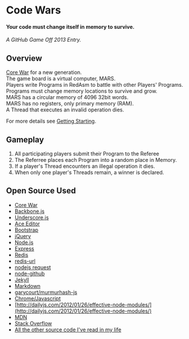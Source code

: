 # Code Wars

#### Your code must change itself in memory to survive.

<em>A GitHub Game Off 2013 Entry.</em>


## Overview

[Core War](http://en.wikipedia.org/wiki/Core_War) for a new generation.  
The game board is a virtual computer, MARS.   
Players write Programs in RedAsm to battle with other Players' Programs.  
Programs must change memory locations to survive and grow.  
MARS has a circular memory of 4096 32bit words.  
MARS has no registers, only primary memory (RAM).  
A Thread that executes an invalid operation dies.


For more details see [Getting Starting](http://code-wars.herokuapp.com/#ref/welcome).

## Gameplay

1. All participating players submit their Program to the Referee
1. The Referree places each Program into a random place in Memory.
1. If a player's Thread encounters an illegal operation it dies.
1. When only one player's Threads remain, a winner is declared.


## Open Source Used

- [Core War](http://corewar.co.uk/cwg.txt)
- [Backbone.js](http://backbonejs.org/)
- [Underscore.js](http://underscorejs.org/)
- [Ace Editor](http://ace.c9.io/)
- [Bootstrap](http://getbootstrap.com/)
- [jQuery](http://jquery.com)
- [Node.js](http://nodejs.org/)
- [Express](http://expressjs.com/)
- [Redis](http://redis.io/)
- [redis-url](https://github.com/ddollar/redis-url)
- [nodejs request](https://github.com/mikeal/request)
- [node-github](https://github.com/ajaxorg/node-github)
- [Jekyll](https://github.com/mojombo/jekyll)
- [Markdown](http://daringfireball.net/projects/markdown/)
- [garycourt/murmurhash-js](https://github.com/garycourt/murmurhash-js)
- [Chrome/Javascript](https://code.google.com/p/v8/)
- [http://dailyjs.com/2012/01/26/effective-node-modules/](http://dailyjs.com/2012/01/26/effective-node-modules/)
- [MDN](https://developer.mozilla.org/en-US/docs/Web/JavaScript)
- [Stack Overflow](http://www.stackoverflow.com)
- [All the other source code I've read in my life](http://github.com/)



